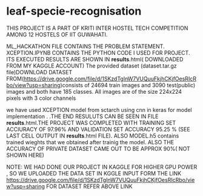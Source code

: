 # leaf-specie-recognisation
THIS PROJECT IS A PART OF KRITI INTER HOSTEL TECH COMPETITION AMONG 12 HOSTELS OF IIT GUWAHATI.

ML_HACKATHON FILE CONTAINS THE PROBLEM STATEMENT.
XCEPTION.IPYNB CONTAINS THE PYTHON CODE I USED FOR PROJECT.
ITS EXECUTED RESULTS ARE SHOWN IN  __results__.html( DOWNLOADED FROM MY KAGGLE ACCOUNT)
The provided dataset (dataset.tar.gz file)DOWNLOAD DATASET FROM(https://drive.google.com/file/d/1SKzdTgInW7VUQuuFkjhCKjfOesRIcRbo/view?usp=sharing)consists of 24694 train images
and 3090 test(public) images and both have 185 classes. All images are
of the size 224x224 pixels with 3 color channels

we have used XCEPTION model from sctarch using cnn in keras for model implementation .
.THE END RESULUTS CAN BE SEEN IN FILE __results__.html.THE PROJECT WAS COMPLETED WITH TRAINING SET ACCIURACY OF 97.96% AND VALIDATION SET ACCURACY 95.25 % (SEE LAST CELL OUTPUT IN __results__.html FILE). ALSO MODEL.h5 contains trained wieghts that we obtained after trainig the model.
ALSO THE ACCURACY OF PRIVATE DATASET CAME OUT TO BE APPROX 90%( NOT SHOWN HERE)


NOTE: WE HAD DONE OUR PROJECT IN KAGGLE FOR HIGHER GPU POWER , SO WE UPLOADED THE DATA SET IN KGGLE INPUT FORM THE LINK https://drive.google.com/file/d/1SKzdTgInW7VUQuuFkjhCKjfOesRIcRbo/view?usp=sharing
FOR DATASET REFER ABOVE LINK
